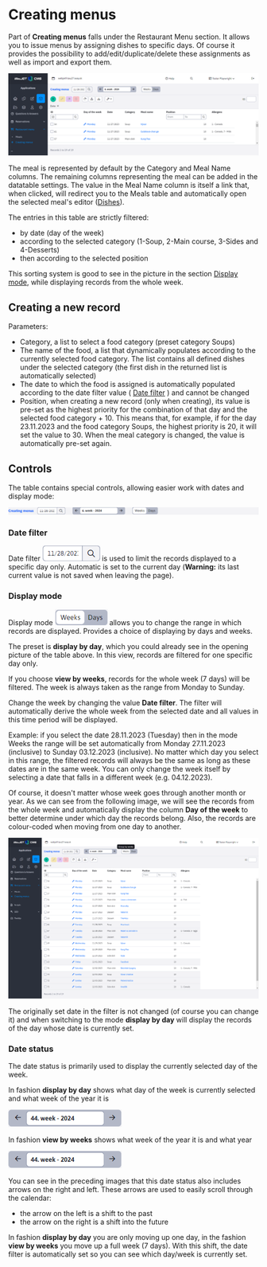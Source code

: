 # Creating menus

Part of **Creating menus** falls under the Restaurant Menu section. It allows you to issue menus by assigning dishes to specific days. Of course it provides the possibility to add/edit/duplicate/delete these assignments as well as import and export them.

![](menu-data-table.png)

The meal is represented by default by the Category and Meal Name columns. The remaining columns representing the meal can be added in the datatable settings. The value in the Meal Name column is itself a link that, when clicked, will redirect you to the Meals table and automatically open the selected meal's editor ([Dishes](./meals.md)).

The entries in this table are strictly filtered:
- by date (day of the week)
- according to the selected category (1-Soup, 2-Main course, 3-Sides and 4-Desserts)
- then according to the selected position

This sorting system is good to see in the picture in the section [Display mode](../restaurant-menu/menu.md#display-mode), while displaying records from the whole week.

## Creating a new record

Parameters:
- Category, a list to select a food category (preset category Soups)
- The name of the food, a list that dynamically populates according to the currently selected food category. The list contains all defined dishes under the selected category (the first dish in the returned list is automatically selected)
- The date to which the food is assigned is automatically populated according to the date filter value ( [Date filter](../restaurant-menu/menu.md#date-filter) ) and cannot be changed
- Position, when creating a new record (only when creating), its value is pre-set as the highest priority for the combination of that day and the selected food category + 10. This means that, for example, if for the day 23.11.2023 and the food category Soups, the highest priority is 20, it will set the value to 30. When the meal category is changed, the value is automatically pre-set again.

## Controls

The table contains special controls, allowing easier work with dates and display mode:

![](menu-external-filter.png)

### Date filter

Date filter ![](menu-external-filter-date.png ":no-zoom") is used to limit the records displayed to a specific day only. Automatic is set to the current day (**Warning:** its last current value is not saved when leaving the page).

### Display mode

Display mode ![](menu-external-filter-type.png ":no-zoom") allows you to change the range in which records are displayed. Provides a choice of displaying by days and weeks.

The preset is **display by day**, which you could already see in the opening picture of the table above. In this view, records are filtered for one specific day only.

If you choose **view by weeks**, records for the whole week (7 days) will be filtered. The week is always taken as the range from Monday to Sunday.

Change the week by changing the value **Date filter**. The filter will automatically derive the whole week from the selected date and all values in this time period will be displayed.

Example: if you select the date 28.11.2023 (Tuesday) then in the mode Weeks the range will be set automatically from Monday 27.11.2023 (inclusive) to Sunday 03.12.2023 (inclusive). No matter which day you select in this range, the filtered records will always be the same as long as these dates are in the same week. You can only change the week itself by selecting a date that falls in a different week (e.g. 04.12.2023).

Of course, it doesn't matter whose week goes through another month or year. As we can see from the following image, we will see the records from the whole week and automatically display the column **Day of the week** to better determine under which day the records belong. Also, the records are colour-coded when moving from one day to another.

![](menu-data-table-weeks.png)

The originally set date in the filter is not changed (of course you can change it) and when switching to the mode **display by day** will display the records of the day whose date is currently set.

### Date status

The date status is primarily used to display the currently selected day of the week.

In fashion **display by day** shows what day of the week is currently selected and what week of the year it is

![](menu-external-filter-status-a.png)

In fashion **view by weeks** shows what week of the year it is and what year

![](menu-external-filter-status-b.png)

You can see in the preceding images that this date status also includes arrows on the right and left. These arrows are used to easily scroll through the calendar:
- the arrow on the left is a shift to the past
- the arrow on the right is a shift into the future

In fashion **display by day** you are only moving up one day, in the fashion **view by weeks** you move up a full week (7 days). With this shift, the date filter is automatically set so you can see which day/week is currently set.
